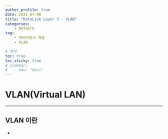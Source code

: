```yaml
---
author_profile: true
date: 2021-07-00
title: "DataLink Layer 5 - VLAN"
categories: 
    - Network
tag: 
    - 데이터링크 계층
    - VLAN

# 목차
toc: true  
toc_sticky: true 
# sidebar:
#     nav: "docs"
---
```


# VLAN(Virtual LAN)

---

## VLAN 이란

- 